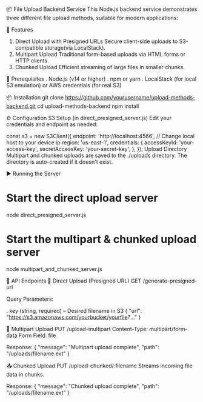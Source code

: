📦 File Upload Backend Service
This Node.js backend service demonstrates three different file upload methods, suitable for modern applications:

🚀 Features
1. Direct Upload with Presigned URLs Secure client-side uploads to S3-compatible storage(via LocalStack).
3. Multipart Upload Traditional form-based uploads via HTML forms or HTTP clients.
4. Chunked Upload Efficient streaming of large files in smaller chunks.

🧰 Prerequisites
. Node.js (v14 or higher)
. npm or yarn
. LocalStack (for local S3 emulation) or AWS credentials (for real S3)

📦 Installation
git clone https://github.com/yourusername/upload-methods-backend.git
cd upload-methods-backend
npm install

⚙️ Configuration
S3 Setup (in direct_presigned_server.js)
Edit your credentials and endpoint as needed:

const s3 = new S3Client({
  endpoint: 'http://localhost:4566', // Change local host to your device ip
  region: 'us-east-1',
  credentials: {
    accessKeyId: 'your-access-key',
    secretAccessKey: 'your-secret-key',
  },
});
Upload Directory
Multipart and chunked uploads are saved to the ./uploads directory. The directory is auto-created if it doesn't exist.


▶️ Running the Server

# Start the direct upload server
node direct_presigned_server.js

# Start the multipart & chunked upload server
node multipart_and_chunked_server.js


📡 API Endpoints
🔐 Direct Upload (Presigned URL)
GET /generate-presigned-url

Query Parameters:

. key (string, required) – Desired filename in S3
{
  "url": "https://s3.amazonaws.com/yourbucket/yourfile?..."
}

🧾 Multipart Upload
PUT /upload-multipart
Content-Type: multipart/form-data
Form Field: file

Response: {
  "message": "Multipart upload complete",
  "path": "/uploads/filename.ext"
}


📤 Chunked Upload
PUT /upload-chunked/:filename
Streams incoming file data in chunks.

Response: {
  "message": "Chunked upload complete",
  "path": "/uploads/filename.ext"
}





